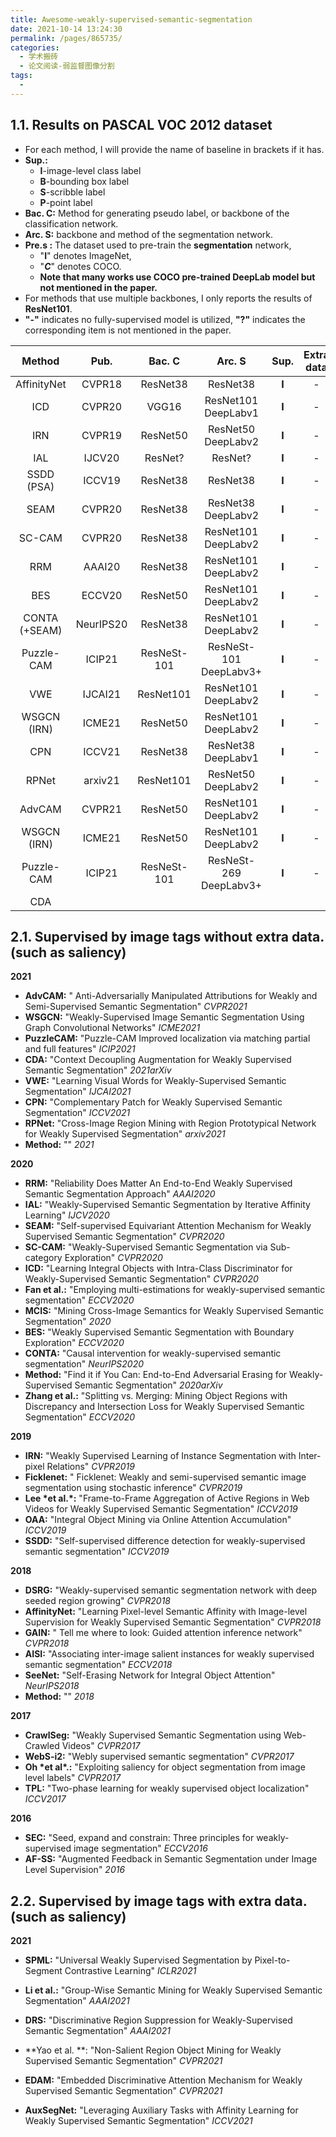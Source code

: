 ```yaml
---
title: Awesome-weakly-supervised-semantic-segmentation
date: 2021-10-14 13:24:30
permalink: /pages/865735/
categories:
  - 学术搬砖
  - 论文阅读-弱监督图像分割
tags:
  - 
---
```

## 1.1. Results on PASCAL VOC 2012 dataset

- For each method, I will provide the name of baseline in brackets if it has.
- **Sup.:** 
  - **I**-image-level class label
  - **B**-bounding box label
  - **S**-scribble label
  - **P**-point label
- **Bac. C:** Method for generating pseudo label, or backbone of the classification network.
- **Arc. S:** backbone and method of the segmentation network.
- **Pre.s :** The dataset used to pre-train the **segmentation** network, 
  - "**I**" denotes ImageNet, 
  - "***C***" denotes COCO. 
  - **Note that many works use COCO pre-trained DeepLab model but not mentioned in the paper.**
- For methods that use multiple backbones, I only reports the results of **ResNet101**.
- **"-"** indicates no fully-supervised model is utilized, **"?"** indicates the corresponding item is not mentioned in the paper.

|     Method     |   Pub.    |  Bac. C   |       Arc. S        | Sup.  | Extra data |  Pre.S  | val  | test | Code | Paper | Note |
| :------------: | :-------: | :-------: | :-----------------: | :---: | :--------: | :-----: | :--: | :--: | :--: | ----- | ---- |
|  AffinityNet   |  CVPR18   | ResNet38  |      ResNet38       | **I** |     -      |  **?**  | 61.7 | 63.7 | [code](https://github.com/jiwoon-ahn/psa) | [paper](https://arxiv.org/abs/1803.10464) |      |
|      ICD       |  CVPR20   |   VGG16   | ResNet101 DeepLabv1 | **I** |     -      |  **?**  | 64.1 | 64.3 | [code](https://github.com/js-fan/ICD) | [paper](https://openaccess.thecvf.com/content_CVPR_2020/html/Fan_Learning_Integral_Objects_With_Intra-Class_Discriminator_for_Weakly-Supervised_Semantic_Segmentation_CVPR_2020_paper.html) |      |
|      IRN       |  CVPR19   | ResNet50  | ResNet50 DeepLabv2  | **I** |     -      | ***I*** | 63.5 | 64.8 | [code](https://github.com/jiwoon-ahn/irn) | [paper](https://arxiv.org/abs/1904.05044) |      |
|      IAL       |  IJCV20   |  ResNet?  |       ResNet?       | **I** |     -      | ***I*** | 64.3 | 65.4 | - | [paper](https://arxiv.org/abs/2002.08098) |      |
|   SSDD (PSA)   |  ICCV19   | ResNet38  |      ResNet38       | **I** |     -      | ***I*** | 64.9 | 65.5 | [code](https://github.com/shimoda-uec/ssdd) | [paper](https://arxiv.org/abs/1911.01370) |      |
|      SEAM      |  CVPR20   | ResNet38  | ResNet38 DeepLabv2  | **I** |     -      | ***I*** | 64.5 | 65.7 | [code](https://github.com/YudeWang/SEAM) | [paper](https://arxiv.org/abs/2004.04581) |      |
| SC-CAM |  CVPR20   | ResNet38  | ResNet101 DeepLabv2 | **I** |     -      |  **?**  | 66.1 | 65.9 | [code](https://github.com/Juliachang/SC-CAM) | [paper](https://arxiv.org/abs/2008.01183) |      |
|      RRM       |  AAAI20   | ResNet38  | ResNet101 DeepLabv2 | **I** |     -      |  **?**  | 66.3 | 66.5 | [code](https://github.com/zbf1991/RRM) | [paper](https://arxiv.org/abs/1911.08039) |      |
|      BES       |  ECCV20   | ResNet50  | ResNet101 DeepLabv2 | **I** |     -      |  **?**  | 65.7 | 66.6 | [code](https://github.com/mt-cly/BES) | [paper](https://www.ecva.net/papers/eccv_2020/papers_ECCV/papers/123710341.pdf) |      |
| CONTA (+SEAM)  | NeurIPS20 | ResNet38  | ResNet101 DeepLabv2 | **I** |     -      |  **?**  | 66.1 | 66.7 | [code](https://github.com/dongzhang89/CONTA) | [paper](https://arxiv.org/abs/2009.12547) |      |
| Puzzle-CAM | ICIP21 | ResNeSt-101 | ResNeSt-101 DeepLabv3+ | **I** | - | **?** | 66.9 | 67.7 | [code](https://github.com/OFRIN/PuzzleCAM) | [paper](https://arxiv.org/abs/2101.11253) | [Note](https://muyun99.github.io/pages/25dbf3/) |
|  VWE  |  IJCAI21  | ResNet101 | ResNet101 DeepLabv2 | **I** |     -      |  **?**  | 67.2 | 67.3 | [code](https://github.com/rulixiang/vwe) | [paper](https://www.ijcai.org/proceedings/2021/0136.pdf) | [Note](https://muyun99.github.io/pages/62e38a/#learning-visual-words-for-weakly-supervised-semantic-segmentation) |
|  WSGCN (IRN)   |  ICME21   | ResNet50  | ResNet101 DeepLabv2 | **I** |     -      |  **I**  | 66.7 | 68.8 | [code](https://github.com/Xavier-Pan/WSGCN) | [paper](https://arxiv.org/abs/2103.16762) | [Note](https://muyun99.github.io/pages/a03587/) |
|      CPN       |  ICCV21   | ResNet38  | ResNet38 DeepLabv1  | **I** |     -      |  **?**  | 67.8 | 68.5 | [code](https://github.com/Ferenas/CPN) | [paper](https://arxiv.org/abs/2108.03852) |      |
|     RPNet      |  arxiv21  | ResNet101 | ResNet50 DeepLabv2  | **I** |     -      | ***I*** | 68.0 | 68.2 | [code](https://github.com/liuweide01/RPNet-Weakly-Supervised-Segmentation) | [paper](https://arxiv.org/abs/2108.07413) |      |
|     AdvCAM     |  CVPR21   | ResNet50  | ResNet101 DeepLabv2 | **I** |     -      | ***I*** | 68.1 | 68.0 | [code](https://github.com/jbeomlee93/AdvCAM) | [paper](https://arxiv.org/abs/2103.08896) |      |
|  WSGCN (IRN)   |  ICME21   | ResNet50  | ResNet101 DeepLabv2 | **I** |     -      | **I+C** | 68.7 | 69.3 | [code](https://github.com/Xavier-Pan/WSGCN) | [paper](https://arxiv.org/abs/2103.16762) | [Note](https://muyun99.github.io/pages/a03587/) |
|  Puzzle-CAM   |  ICIP21   | ResNeSt-101 | ResNeSt-269 DeepLabv3+ | **I** |     -      |  **?**  | 71.9 | 72.2 |          [code](https://github.com/OFRIN/PuzzleCAM)          | [paper](https://arxiv.org/abs/2101.11253)                    | [Note](https://muyun99.github.io/pages/25dbf3/) |
|      CDA      |           |             |                        |       |            |         |      |      |          [code](https://github.com/suyukun666/CDA)           | [paper](https://arxiv.org/abs/2103.01795)                    | |

## 2.1. Supervised by image tags without extra data.(such as saliency)

**2021**

- **AdvCAM:** " Anti-Adversarially Manipulated Attributions for Weakly and Semi-Supervised Semantic Segmentation" *CVPR2021*
- **WSGCN:** "Weakly-Supervised Image Semantic Segmentation Using Graph Convolutional Networks" *ICME2021*
- **PuzzleCAM:** "Puzzle-CAM Improved localization via matching partial and full features" *ICIP2021*
- **CDA:** "Context Decoupling Augmentation for Weakly Supervised Semantic Segmentation" *2021arXiv*
- **VWE:** "Learning Visual Words for Weakly-Supervised Semantic Segmentation" *IJCAI2021*
- **CPN:** "Complementary Patch for Weakly Supervised Semantic Segmentation" *ICCV2021*
- **RPNet:** "Cross-Image Region Mining with Region Prototypical Network for Weakly Supervised Segmentation" *arxiv2021*
- **Method:** "" *2021*

**2020**

- **RRM:** "Reliability Does Matter An End-to-End Weakly Supervised Semantic Segmentation Approach" *AAAI2020*
- **IAL:** "Weakly-Supervised Semantic Segmentation by Iterative Affinity Learning" *IJCV2020*
- **SEAM:** "Self-supervised Equivariant Attention Mechanism for Weakly Supervised Semantic Segmentation" *CVPR2020*
- **SC-CAM:** "Weakly-Supervised Semantic Segmentation via Sub-category Exploration" *CVPR2020*
- **ICD:** "Learning Integral Objects with Intra-Class Discriminator for Weakly-Supervised Semantic Segmentation" *CVPR2020*
- **Fan et al.:** "Employing multi-estimations for weakly-supervised semantic segmentation" *ECCV2020*
- **MCIS:** "Mining Cross-Image Semantics for Weakly Supervised Semantic Segmentation" *2020*
- **BES:** "Weakly Supervised Semantic Segmentation with Boundary Exploration" *ECCV2020*
- **CONTA:** "Causal intervention for weakly-supervised semantic segmentation" *NeurIPS2020*
- **Method:** "Find it if You Can: End-to-End Adversarial Erasing for Weakly-Supervised Semantic Segmentation" *2020arXiv*
- **Zhang et al.:** "Splitting vs. Merging: Mining Object Regions with Discrepancy and Intersection Loss for Weakly Supervised Semantic Segmentation" *ECCV2020*

**2019**

- **IRN:** "Weakly Supervised Learning of Instance Segmentation with Inter-pixel Relations" *CVPR2019*
- **Ficklenet:** " Ficklenet: Weakly and semi-supervised semantic image segmentation using stochastic inference" *CVPR2019*
- **Lee \*et al.\*:** "Frame-to-Frame Aggregation of Active Regions in Web Videos for Weakly Supervised Semantic Segmentation" *ICCV2019*
- **OAA:** "Integral Object Mining via Online Attention Accumulation" *ICCV2019*
- **SSDD:** "Self-supervised difference detection for weakly-supervised semantic segmentation" *ICCV2019*

**2018**

- **DSRG:** "Weakly-supervised semantic segmentation network with deep seeded region growing" *CVPR2018*
- **AffinityNet:** "Learning Pixel-level Semantic Affinity with Image-level Supervision for Weakly Supervised Semantic Segmentation" *CVPR2018*
- **GAIN:** " Tell me where to look: Guided attention inference network" *CVPR2018*
- **AISI:** "Associating inter-image salient instances for weakly supervised semantic segmentation" *ECCV2018*
- **SeeNet:** "Self-Erasing Network for Integral Object Attention" *NeurIPS2018*
- **Method:** "" *2018*

**2017**

- **CrawlSeg:** "Weakly Supervised Semantic Segmentation using Web-Crawled Videos" *CVPR2017*
- **WebS-i2:** "Webly supervised semantic segmentation" *CVPR2017*
- **Oh \*et al\*.:** "Exploiting saliency for object segmentation from image level labels" *CVPR2017*
- **TPL:** "Two-phase learning for weakly supervised object localization" *ICCV2017*

**2016**

- **SEC:** "Seed, expand and constrain: Three principles for weakly-supervised image segmentation" *ECCV2016*
- **AF-SS:** "Augmented Feedback in Semantic Segmentation under Image Level Supervision" *2016*

## 2.2. Supervised by image tags with extra data.(such as saliency)

**2021**

- **SPML:** "Universal Weakly Supervised Segmentation by Pixel-to-Segment Contrastive Learning" *ICLR2021*
- **Li et al.:** "Group-Wise Semantic Mining for Weakly Supervised Semantic Segmentation" *AAAI2021*
- **DRS:** "Discriminative Region Suppression for Weakly-Supervised Semantic Segmentation" *AAAI2021*

- **Yao et al. **: "Non-Salient Region Object Mining for Weakly Supervised Semantic Segmentation" *CVPR2021*
- **EDAM:** "Embedded Discriminative Attention Mechanism for Weakly Supervised Semantic Segmentation" *CVPR2021*
- **AuxSegNet:** "Leveraging Auxiliary Tasks with Affinity Learning for Weakly Supervised Semantic Segmentation" *ICCV2021*